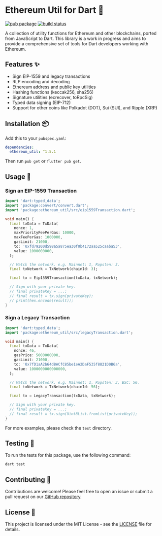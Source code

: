 # Ethereum Util for Dart 👋

[![pub package](https://img.shields.io/pub/v/ethereum_util.svg)](https://pub.dev/packages/ethereum_util)
[![build status](https://github.com/ethereumdart/ethereum_util/actions/workflows/dart.yml/badge.svg)](https://github.com/ethereumdart/ethereum_util/actions/workflows/dart.yml)

A collection of utility functions for Ethereum and other blockchains, ported from JavaScript to Dart. This library is a work in progress and aims to provide a comprehensive set of tools for Dart developers working with Ethereum.

## Features ✨

*   Sign EIP-1559 and legacy transactions
*   RLP encoding and decoding
*   Ethereum address and public key utilities
*   Hashing functions (keccak256, sha256)
*   Signature utilities (ecrecover, toRpcSig)
*   Typed data signing (EIP-712)
*   Support for other coins like Polkadot (DOT), Sui (SUI), and Ripple (XRP)

## Installation 📦

Add this to your `pubspec.yaml`:

```yaml
dependencies:
  ethereum_util: ^1.5.1
```

Then run `pub get` or `flutter pub get`.

## Usage 🚀

### Sign an EIP-1559 Transaction

```dart
import 'dart:typed_data';
import 'package:convert/convert.dart';
import 'package:ethereum_util/src/eip1559Transaction.dart';

void main() {
  final txData = TxData(
    nonce: 1,
    maxPriorityFeePerGas: 10000,
    maxFeePerGas: 1000000,
    gasLimit: 21000,
    to: '0xfd79200d598a5a875ea30f0b4172aa525caaba53',
    value: 1000000000,
  );

  // Match the network. e.g. Mainnet: 1, Ropsten: 3.
  final txNetwork = TxNetwork(chainId: 3);

  final tx = Eip1559Transaction(txData, txNetwork);

  // Sign with your private key.
  // final privateKey = ...;
  // final result = tx.sign(privateKey);
  // print(hex.encode(result));
}
```

### Sign a Legacy Transaction

```dart
import 'dart:typed_data';
import 'package:ethereum_util/src/legacyTransaction.dart';

void main() {
  final txData = TxData(
    nonce: 46,
    gasPrice: 5000000000,
    gasLimit: 21000,
    to: '0x7fD1aA2b64d8ACfC85be1eA2DaF535f8821D0B6a',
    value: 1000000000000000,
  );

  // Match the network. e.g. Mainnet: 1, Ropsten: 3, BSC: 56.
  final txNetwork = TxNetwork(chainId: 56);

  final tx = LegacyTransaction(txData, txNetwork);

  // Sign with your private key.
  // final privateKey = ...;
  // final result = tx.sign(Uint8List.fromList(privateKey));
}
```

For more examples, please check the `test` directory.

## Testing 🧪

To run the tests for this package, use the following command:

```bash
dart test
```

## Contributing 🤝

Contributions are welcome! Please feel free to open an issue or submit a pull request on our [GitHub repository](https://github.com/ethereumdart/ethereum_util).

## License 📝

This project is licensed under the MIT License - see the [LICENSE](LICENSE) file for details.